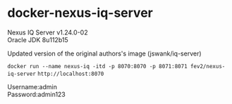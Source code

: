 # docker-nexus-iq-server
Nexus IQ Server v1.24.0-02  
Oracle JDK 8u112b15

Updated version of the original authors's image (jswank/iq-server)

`docker run --name nexus-iq -itd -p 8070:8070 -p 8071:8071 fev2/nexus-iq-server`
`http://localhost:8070`

Username:admin  
Password:admin123
